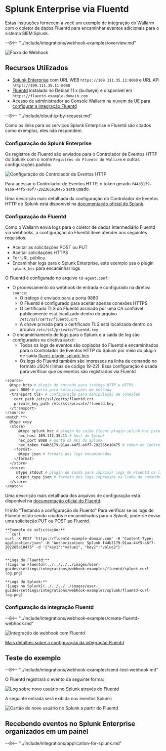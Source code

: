 [splunk-dashboard-by-wallarm-img]: ../../../../images/user-guides/settings/integrations/splunk-dashboard-by-wallarm.png

# Splunk Enterprise via Fluentd

Estas instruções fornecem a você um exemplo de integração do Wallarm com o coletor de dados Fluentd para encaminhar eventos adicionais para o sistema SIEM Splunk.

--8<-- "../include/integrations/webhook-examples/overview.md"

![Fluxo do Webhook](../../../../images/user-guides/settings/integrations/webhook-examples/fluentd/splunk-scheme.png)

## Recursos Utilizados

* [Splunk Enterprise](#splunk-enterprise-configuration) com URL WEB `https://109.111.35.11:8000` e URL API `https://109.111.35.11:8088`
* [Fluentd](#fluentd-configuration) instalado no Debian 11.x (bullseye) e disponível em `https://fluentd-example-domain.com`
* Acesso de administrador ao Console Wallarm na [nuvem da UE](https://my.wallarm.com) para [configurar a integração Fluentd](#configuration-of-fluentd-integration)

--8<-- "../include/cloud-ip-by-request.md"

Como os links para os serviços Splunk Enterprise e Fluentd são citados como exemplos, eles não respondem.

### Configuração do Splunk Enterprise

Os registros do Fluentd são enviados para o Controlador de Eventos HTTP do Splunk com o nome `Registros do Fluentd do Wallarm` e outras configurações padrão:

![Configuração do Controlador de Eventos HTTP](../../../../images/user-guides/settings/integrations/webhook-examples/splunk/fluentd-setup.png)

Para acessar o Controlador de Eventos HTTP, o token gerado `f44b3179-91aa-44f5-a6f7-202265e10475` será usado.

Uma descrição mais detalhada da configuração do Controlador de Eventos HTTP do Splunk está disponível na [documentação oficial do Splunk](https://docs.splunk.com/Documentation/Splunk/8.0.5/Data/UsetheHTTPEventCollector).

### Configuração do Fluentd

Como o Wallarm envia logs para o coletor de dados intermediário Fluentd via webhooks, a configuração do Fluentd deve atender aos seguintes requisitos:

* Aceitar as solicitações POST ou PUT
* Aceitar solicitações HTTPS
* Ter URL pública
* Encaminhar logs para o Splunk Enterprise, este exemplo usa o plugin `splunk_hec` para encaminhar logs

O Fluentd é configurado no arquivo `td-agent.conf`:

* O processamento do webhook de entrada é configurado na diretiva `source`:
    * O tráfego é enviado para a porta 9880
    * O Fluentd é configurado para aceitar apenas conexões HTTPS
    * O certificado TLS do Fluentd assinado por uma CA confiável publicamente está localizado dentro do arquivo `/etc/ssl/certs/fluentd.crt`
    * A chave privada para o certificado TLS está localizada dentro do arquivo `/etc/ssl/private/fluentd.key`
* O encaminhamento de logs para o Splunk e a saída de log são configurados na diretiva `match`:
    * Todos os logs de eventos são copiados do Fluentd e encaminhados para o Controlador de Eventos HTTP do Splunk por meio do plugin de saída [fluent-plugin-splunk-hec](https://github.com/splunk/fluent-plugin-splunk-hec)
    * Os logs do Fluentd também são impressos na linha de comando no formato JSON (linhas de código 19-22). Essa configuração é usada para verificar que os eventos são registrados via Fluentd

```bash linenums="1"
<source>
  @type http # plugin de entrada para tráfego HTTP e HTTPS
  port 9880 # porta para solicitações de entrada
  <transport tls> # configuração para manipulação de conexões
    cert_path /etc/ssl/certs/fluentd.crt
    private_key_path /etc/ssl/private/fluentd.key
  </transport>
</source>
<match **>
  @type copy
  <store>
      @type splunk_hec # plugin de saída fluent-plugin-splunk-hec para encaminhar logs para a API do Splunk via Controlador de Eventos HTTP
      hec_host 109.111.35.11 # host do Splunk
      hec_port 8088 # porta da API do Splunk
      hec_token f44b3179-91aa-44f5-a6f7-202265e10475 # token do Controlador de Eventos HTTP
    <format>
      @type json # formato dos logs encaminhados
    </format>
  </store>
  <store>
     @type stdout # plugin de saída para imprimir logs do Fluentd na linha de comando
     output_type json # formato dos logs impressos na linha de comando
  </store>
</match>
```

Uma descrição mais detalhada dos arquivos de configuração está disponível na [documentação oficial do Fluentd](https://docs.fluentd.org/configuration/config-file).

!!! info "Testando a configuração do Fluentd"
    Para verificar se os logs do Fluentd estão sendo criados e encaminhados para o Splunk, pode-se enviar uma solicitação PUT ou POST ao Fluentd.

    **Exemplo de solicitação:**
    ```curl
    curl -X POST 'https://fluentd-example-domain.com' -H "Content-Type: application/json" -H "Authorization: Splunk f44b3179-91aa-44f5-a6f7-202265e10475" -d '{"key1":"value1", "key2":"value2"}'
    ```

    **Logs do Fluentd:**
    ![Logs no Fluentd](../../../../images/user-guides/settings/integrations/webhook-examples/fluentd/splunk-curl-log.png)

    **Logs do Splunk:**
    ![Logs no Splunk](../../../../images/user-guides/settings/integrations/webhook-examples/splunk/fluentd-curl-log.png)

### Configuração da integração Fluentd

--8<-- "../include/integrations/webhook-examples/create-fluentd-webhook.md"

![Integração de webhook com Fluentd](../../../../images/user-guides/settings/integrations/add-fluentd-integration.png)

[Mais detalhes sobre a configuração da integração Fluentd](../fluentd.md)

## Teste do exemplo

--8<-- "../include/integrations/webhook-examples/send-test-webhook.md"

O Fluentd registrará o evento da seguinte forma:

![Log sobre novo usuário no Splunk através do Fluentd](../../../../images/user-guides/settings/integrations/webhook-examples/fluentd/splunk-user-log.png)

A seguinte entrada será exibida nos eventos Splunk:

![Cartão do novo usuário no Splunk a partir do Fluentd](../../../../images/user-guides/settings/integrations/webhook-examples/splunk/fluentd-user.png)

## Recebendo eventos no Splunk Enterprise organizados em um painel

--8<-- "../include/integrations/application-for-splunk.md"
